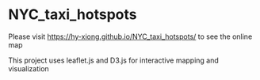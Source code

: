 # NYC_taxi_hotspots
Please visit https://hy-xiong.github.io/NYC_taxi_hotspots/ to see the online map

This project uses leaflet.js and D3.js for interactive mapping and visualization